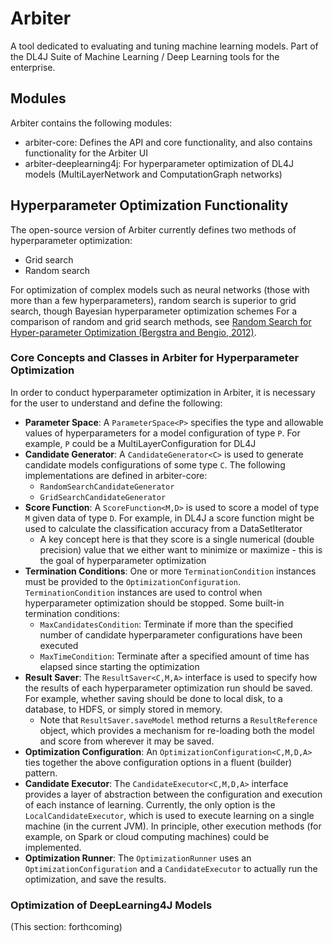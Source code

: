 # Arbiter

A tool dedicated to evaluating and tuning machine learning models. Part of the DL4J Suite of Machine Learning / Deep Learning tools for the enterprise.


## Modules
Arbiter contains the following modules:

- arbiter-core: Defines the API and core functionality, and also contains functionality for the Arbiter UI
- arbiter-deeplearning4j: For hyperparameter optimization of DL4J models (MultiLayerNetwork and ComputationGraph networks)


## Hyperparameter Optimization Functionality

The open-source version of Arbiter currently defines two methods of hyperparameter optimization:

- Grid search
- Random search

For optimization of complex models such as neural networks (those with more than a few hyperparameters), random search is superior to grid search, though Bayesian hyperparameter optimization schemes 
For a comparison of random and grid search methods, see [Random Search for Hyper-parameter Optimization (Bergstra and Bengio, 2012)](http://www.jmlr.org/papers/volume13/bergstra12a/bergstra12a.pdf).

### Core Concepts and Classes in Arbiter for Hyperparameter Optimization

In order to conduct hyperparameter optimization in Arbiter, it is necessary for the user to understand and define the following:

- **Parameter Space**: A ```ParameterSpace<P>``` specifies the type and allowable values of hyperparameters for a model configuration of type ```P```. For example, ```P``` could be a MultiLayerConfiguration for DL4J
- **Candidate Generator**: A ```CandidateGenerator<C>``` is used to generate candidate models configurations of some type ```C```. The following implementations are defined in arbiter-core:
    - ```RandomSearchCandidateGenerator```
    - ```GridSearchCandidateGenerator```
- **Score Function**: A ```ScoreFunction<M,D>``` is used to score a model of type ```M``` given data of type ```D```. For example, in DL4J a score function might be used to calculate the classification accuracy from a DataSetIterator
    - A key concept here is that they score is a single numerical (double precision) value that we either want to minimize or maximize - this is the goal of hyperparameter optimization
- **Termination Conditions**: One or more ```TerminationCondition``` instances must be provided to the ```OptimizationConfiguration```. ```TerminationCondition``` instances are used to control when hyperparameter optimization should be stopped. Some built-in termination conditions:
    - ```MaxCandidatesCondition```: Terminate if more than the specified number of candidate hyperparameter configurations have been executed
    - ```MaxTimeCondition```: Terminate after a specified amount of time has elapsed since starting the optimization
- **Result Saver**: The ```ResultSaver<C,M,A>``` interface is used to specify how the results of each hyperparameter optimization run should be saved. For example, whether saving should be done to local disk, to a database, to HDFS, or simply stored in memory.
    - Note that ```ResultSaver.saveModel``` method returns a ```ResultReference``` object, which provides a mechanism for re-loading both the model and score from wherever it may be saved.
- **Optimization Configuration**: An ```OptimizationConfiguration<C,M,D,A>``` ties together the above configuration options in a fluent (builder) pattern.
- **Candidate Executor**: The ```CandidateExecutor<C,M,D,A>``` interface provides a layer of abstraction between the configuration and execution of each instance of learning. Currently, the only option is the ```LocalCandidateExecutor```, which is used to execute learning on a single machine (in the current JVM). In principle, other execution methods (for example, on Spark or cloud computing machines) could be implemented.
- **Optimization Runner**: The ```OptimizationRunner``` uses an ```OptimizationConfiguration``` and a ```CandidateExecutor``` to actually run the optimization, and save the results.


### Optimization of DeepLearning4J Models

(This section: forthcoming)
